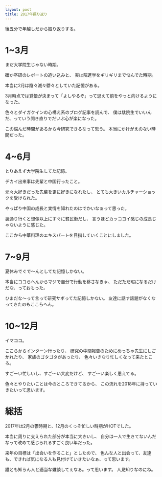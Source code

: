 ```yaml
---
layout: post
title: 2017年振り返り
---
```


後五分で年越しだから振り返りする。

# 1~3月

まだ大学院生じゃない時期。

確か卒研のレポートの追い込みと、
実は院進学をギリギリまで悩んでた時期。

本当に2月は陰々滅々鬱々としていた記憶がある。

3月時点では覚悟が決まって「よしやるぞ」って思えて前をやっと向けるようになった。

色々とダイガクインの心構え系のブログ記事を読んで、
僕は駄院生でいいんだ、っていう開き直りでだいぶ心が楽になった。

この悩んだ時間があるから今研究できるなって思う。
本当にかけがえのない時間だった。

# 4~6月

とりあえず大学院生してた記憶。

デカイ出来事は先輩と中国行ったこと。

元々大好きだった先輩を更に好きになれたし、
とても大きいカルチャーショックを受けられた。

やっぱり中国の成長と実情を知れたのはでかいなぁって思った。

裏通り行くと想像以上にすぐに貧民街だし、
言うほどカッコヨイ感じの成長じゃないように感じた。

ここから中華料理のエキスパートを目指していくことにしました。

# 7~9月

夏休みでぐで〜んとしてた記憶しかない。

本当にココらへんからマジで自分で行動を移さなきゃ、
ただただ暇になるだけだな、っておもった。

ひまだな〜って言って研究サボってた記憶しかない。
友達に話す話題がなくなってきたのもここらへん。

# 10~12月

イマココ。

ここらからインターン行ったり、
研究の中間報告のためにめっちゃ先生にしごかれたり、
家族のゴタゴタがあったり、
色々いきなり忙しくなって来たところ。

すごーい忙しいし、すご～い大変だけど、
すご～い楽しく思えてる。

色々とやりたいことは今のところできてるから、
この流れを2018年に持っていきたいって思います。

# 総括

2017年は2月の鬱時期と、12月のくっそ忙しい時期がHOTでした。

本当に周りに支えられた部分が本当に大きいし、
自分は一人で生きてないんだなって改めて感じられるすごく良い年だった。

来年の目標は「出会いを作ること」としたので、
色んな人と出会って、友達も、できれば気になる人も見付けていきたいなぁ、って思います。

誰とも知らん人と適当な雑談してぇなぁ。って思います。
人見知りなのにね。

